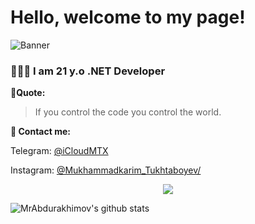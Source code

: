 # Hello, welcome to my page!
![Banner](https://raw.githubusercontent.com/MrTukhtaboyev/MrTukhtaboyev/main/Blue%20and%20Red%20Motivational%20Quotes%20Blog%20Banner.png)

### 👨🏻‍💻 I am 21 y.o .NET Developer

**🖤Quote:**
>If you control the code you control the world.

**📧 Contact me:**
 
Telegram: [@iCloudMTX](https://t.me/iCloudMTX)

Instagram: [@Mukhammadkarim_Tukhtaboyev/](https://www.instagram.com/mukhammadkarim_tukhtaboyev/)


<p align="center"><img src="https://raw.githubusercontent.com/arcticicestudio/nord-docs/develop/assets/images/nord/repository-footer-separator.svg?sanitize=true" /></p>

![MrAbdurakhimov's github stats](https://github-readme-stats.vercel.app/api?username=MrTukhtaboyev&show_icons=true&theme=react)
